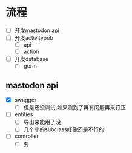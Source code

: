 
# 流程

- [ ] 开发mastodon api
- [ ] 开发activitypub
  - [ ] api
  - [ ] action
- [ ] 开发database
  - [ ] gorm

## mastodon api

- [x] swagger
  - [ ] 但是还没测试,如果测到了再有问题再来订正
- [ ] entities
  - [ ] 导出来能用了没
  - [ ] 几个小的subclass好像还是不行的
- [ ] controller
  - [ ] 要